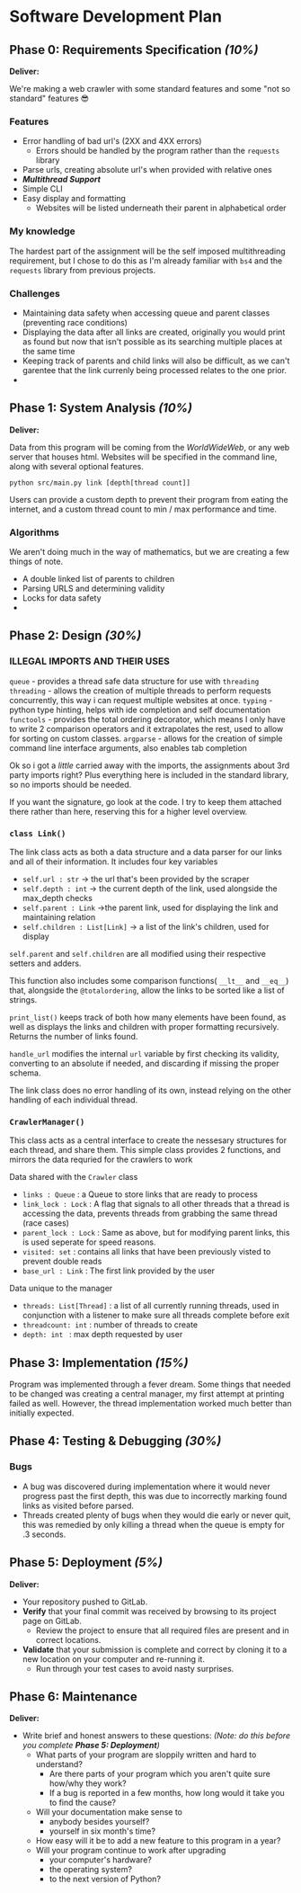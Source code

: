 # Software Development Plan

## Phase 0: Requirements Specification *(10%)*

**Deliver:**

<!-- *   A detailed written description of the problem this program aims to solve.
*   Describe what a *good* solution looks like.
    *   List what you already know how to do.
    *   Point out any challenges that you can foresee. -->

We're making a web crawler with some standard features and some "not so standard" features 😎

### Features
- Error handling of bad url's (2XX and 4XX errors)
  - Errors should be handled by the program rather than the `requests` library
- Parse urls, creating absolute url's when provided with relative ones
- ***Multithread Support***
- Simple CLI 
- Easy display and formatting
  - Websites will be listed underneath their parent in alphabetical order

### My knowledge
The hardest part of the assignment will be the self imposed multithreading requirement, but I chose to do this as I'm already familiar with `bs4` and the `requests` library from previous projects.

### Challenges
- Maintaining data safety when accessing queue and parent classes (preventing race conditions)
- Displaying the data after all links are created, originally you would print as found but now that isn't possible as its searching multiple places at the same time
- Keeping track of parents and child links will also be difficult, as we can't garentee that the link currenly being processed relates to the one prior.
- 
## Phase 1: System Analysis *(10%)*

**Deliver:**

<!-- *   List all of the data that is used by the program, making note of where it comes from.
*   Explain what form the output will take.
*   Describe what algorithms and formulae will be used (but don't write them yet). -->

Data from this program will be coming from the *WorldWideWeb*, or any web server that houses html.  Websites will be specified in the command line, along with several optional features.

```
python src/main.py link [depth[thread count]]
```

Users can provide a custom depth to prevent their program from eating the internet, and a custom thread count to min / max performance and time.

### Algorithms
We aren't doing much in the way of mathematics, but we are creating a few things of note.

- A double linked list of parents to children
- Parsing URLS and determining validity
- Locks for data safety
- 
## Phase 2: Design *(30%)*

### ILLEGAL IMPORTS AND THEIR USES
`queue` - provides a thread safe data structure for use with `threading`
`threading` - allows the creation of multiple threads to perform requests concurrently, this way i can request multiple websites at once.
`typing` - python type hinting, helps with ide completion and self documentation
`functools` - provides the total ordering decorator, which means I only have to write 2 comparison operators and it extrapolates the rest, used to allow for sorting on custom classes.
`argparse` - allows for the creation of simple command line interface arguments, also enables tab completion 

Ok so i got a *little* carried away with the imports, the assignments about 3rd party imports right? Plus everything here is included in the standard library, so no imports should be needed.

<!-- **Deliver:**

*   Function signatures that include:
    *   Descriptive names.
    *   Parameter lists.
    *   Documentation strings that explain the purpose, inputs and outputs.
*   Pseudocode that captures how each function works.
    *   Explain what happens in the face of good and bad input.
    *   Write a few specific examples that occurred to you. -->

If you want the signature, go look at the code.  I try to keep them attached there rather than here, reserving this for a higher level overview.

### `class Link()`
The link class acts as both a data structure and a data parser for our links and all of their information.  It includes four key variables

- `self.url : str` -> the url that's been provided by the scraper
- `self.depth : int` -> the current depth of the link, used alongside the max_depth checks
- `self.parent : Link` ->the parent link, used for displaying the link and maintaining relation
- `self.children : List[Link]` -> a list of the link's children, used for display
  
`self.parent` and `self.children` are all modified using their respective setters and adders.

This function also includes some comparison functions( `__lt__` and `__eq__`) that, alongside the `@totalordering`, allow the links to be sorted like a list of strings.

`print_list()` keeps track of both how many elements have been found, as well as displays the links and children with proper formatting recursively.  Returns the number of links found.

`handle_url` modifies the internal `url` variable by first checking its validity, converting to an absolute if needed, and discarding if missing the proper schema.

The link class does no error handling of its own, instead relying on the other handling of each individual thread.


### `CrawlerManager()`

This class acts as a central interface to create the nessesary structures for each thread, and share them.  This simple class provides 2 functions, and mirrors the data requried for the crawlers to work

Data shared with the `Crawler` class
- `links : Queue` : a Queue to store links that are ready to process
- `link_lock : Lock` : A flag that signals to all other threads that a thread is accessing the data, prevents threads from grabbing the same thread (race cases)
- `parent_lock : Lock` : Same as above, but for modifying parent links, this is used seperate for speed reasons.
- `visited: set` : contains all links that have been previously visted to prevent double reads
- `base_url : Link` : The first link provided by the user

Data unique to the manager
- `threads: List[Thread]` : a list of all currently running threads, used in conjunction with a listener to make sure all threads complete before exit
- `threadcount: int` : number of threads to create
- `depth: int ` : max depth requested by user
  
###
## Phase 3: Implementation *(15%)*

<!-- **Deliver:**

*   (More or less) working Python code.
*   Note any relevant and interesting events that happened while you wrote the code.
    *   e.g. things you learned, things that didn't go according to plan -->

Program was implemented through a fever dream.  Some things that needed to be changed was creating a central manager, my first attempt at printing failed as well.  However, the thread implementation worked much better than initially expected.


## Phase 4: Testing & Debugging *(30%)*

<!-- **Deliver:**

*   A set of test cases that you have personally run on your computer.
    *   Include a description of what happened for each test case.
    *   For any bugs discovered, describe their cause and remedy.
*   Write your test cases in plain language such that a non-coder could run them and replicate your experience. -->

### Bugs
- A bug was discovered during implementation where it would never progress past the first depth, this was due to incorrectly marking found links as visited before parsed.
- Threads created plenty of bugs when they would die early or never quit, this was remedied by only killing a thread when the queue is empty for .3 seconds.

## Phase 5: Deployment *(5%)*

**Deliver:**

*   Your repository pushed to GitLab.
*   **Verify** that your final commit was received by browsing to its project page on GitLab.
    *   Review the project to ensure that all required files are present and in correct locations.
*   **Validate** that your submission is complete and correct by cloning it to a new location on your computer and re-running it.
    *   Run through your test cases to avoid nasty surprises.


## Phase 6: Maintenance

**Deliver:**

*   Write brief and honest answers to these questions: *(Note: do this before you complete **Phase 5: Deployment**)*
    *   What parts of your program are sloppily written and hard to understand?
        *   Are there parts of your program which you aren't quite sure how/why they work?
        *   If a bug is reported in a few months, how long would it take you to find the cause?
    *   Will your documentation make sense to
        *   anybody besides yourself?
        *   yourself in six month's time?
    *   How easy will it be to add a new feature to this program in a year?
    *   Will your program continue to work after upgrading
        *   your computer's hardware?
        *   the operating system?
        *   to the next version of Python?
